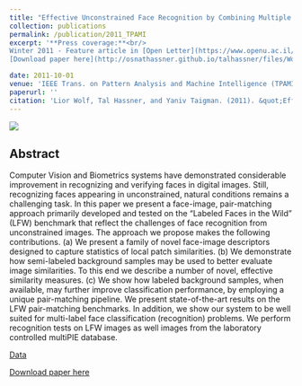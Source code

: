```yaml
---
title: "Effective Unconstrained Face Recognition by Combining Multiple Descriptors and Learned Background Statistics"
collection: publications
permalink: /publication/2011_TPAMI
excerpt: '**Press coverage:**<br/>
Winter 2011 - Feature article in [Open Letter](https://www.openu.ac.il/newsletter-eng/previous.html), The Open University of Israel Magazine. [Available online](https://www.openu.ac.il/newsletter-eng/2011-1/computers_sights.html). <br/><br/>
[Download paper here](http://osnathassner.github.io/talhassner/files/WolfHassnerTaigman_TPAMI2011.pdf)'

date: 2011-10-01
venue: 'IEEE Trans. on Pattern Analysis and Machine Intelligence (TPAMI), 33(10)'
paperurl: ''
citation: 'Lior Wolf, Tal Hassner, and Yaniv Taigman. (2011). &quot;Effective Unconstrained Face Recognition by Combining Multiple Descriptors and Learned Background Statistics.&quot; <i>IEEE Trans. on Pattern Analysis and Machine Intelligence (TPAMI), 33(10)</i>.'
---
```


<img src='https://osnathassner.github.io/talhassner/images/Effective Unconstrained Face Recognition - Icon.jpg'>

Abstract
------
Computer Vision and Biometrics systems have demonstrated considerable improvement in recognizing and verifying faces in digital images. Still, recognizing faces appearing in unconstrained, natural conditions remains a challenging task. In this paper we present a face-image, pair-matching approach primarily developed and tested on the “Labeled Faces in the Wild” (LFW) benchmark that reflect the challenges of face recognition from unconstrained images. The approach we propose makes the following contributions. (a) We present a family of novel face-image descriptors designed to capture statistics of local patch similarities. (b) We demonstrate how semi-labeled background samples may be used to better evaluate image similarities. To this end we describe a number of novel, effective similarity measures. (c) We show how labeled background samples, when available, may further improve classification performance, by employing a unique pair-matching pipeline. We present state-of-the-art results on the LFW pair-matching benchmarks. In addition, we show our system to be well suited for multi-label face classification (recognition) problems. We perform recognition tests on LFW images as well images from the laboratory controlled multiPIE database.


[Data](https://www.openu.ac.il/home/hassner/data/lfwa/)

[Download paper here](http://osnathassner.github.io/talhassner/files/WolfHassnerTaigman_TPAMI2011.pdf)

